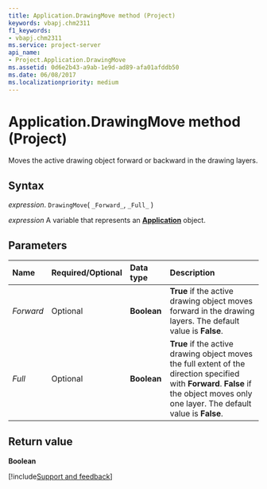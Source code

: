 ```yaml
---
title: Application.DrawingMove method (Project)
keywords: vbapj.chm2311
f1_keywords:
- vbapj.chm2311
ms.service: project-server
api_name:
- Project.Application.DrawingMove
ms.assetid: 0d6e2b43-a9ab-1e9d-ad89-afa01afddb50
ms.date: 06/08/2017
ms.localizationpriority: medium
---
```



# Application.DrawingMove method (Project)

Moves the active drawing object forward or backward in the drawing layers.


## Syntax

_expression_. `DrawingMove`( `_Forward_`, `_Full_` )

_expression_ A variable that represents an **[Application](Project.Application.md)** object.


## Parameters



|Name|Required/Optional|Data type|Description|
|:-----|:-----|:-----|:-----|
| _Forward_|Optional|**Boolean**|**True** if the active drawing object moves forward in the drawing layers. The default value is **False**.|
| _Full_|Optional|**Boolean**|**True** if the active drawing object moves the full extent of the direction specified with **Forward**. **False** if the object moves only one layer. The default value is **False**.|

## Return value

 **Boolean**

[!include[Support and feedback](~/includes/feedback-boilerplate.md)]